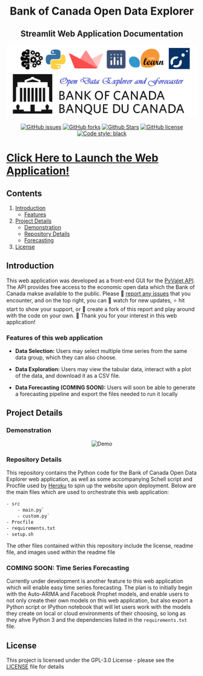 <h1 align="center">Bank of Canada Open Data Explorer</h1>

<h2 align="center">Streamlit Web Application Documentation</h2>

<p align="center">
<img alt="Project Logo" src="project_logo.png">
</p>

<p align="center">
<a href="https://github.com/Yoseph-Zuskin/webapp/issues"><img alt="GitHub issues" src="https://img.shields.io/github/issues/Yoseph-Zuskin/webapp"></a>
<a href="https://github.com/Yoseph-Zuskin/webapp/network"><img alt="GitHub forks" src="https://img.shields.io/github/forks/Yoseph-Zuskin/webapp"></a>
<a href="https://github.com/Yoseph-Zuskin/webapp/stargazers"><img alt="Github Stars" src="https://img.shields.io/github/stars/Yoseph-Zuskin/webapp"></a>
<a href="https://github.com/Yoseph-Zuskin/webapp/blob/main/LICENSE"><img alt="GitHub license" src="https://img.shields.io/github/license/Yoseph-Zuskin/webapp"></a>
<a href="https://github.com/Yoseph-Zuskin/webapp/"><img alt="Code style: black" src="https://img.shields.io/badge/code%20style-black-000000.svg"></a>
</p>

# [Click Here to Launch the Web Application!](http://bankofcanada.herokuapp.com/)

## Contents

1. [Introduction](#section01)
    - [Features](#section01a)
3. [Project Details](#section02)
    - [Demonstration](#section02a)
    - [Repository Details](#section02b)
    - [Forecasting](#section02c)
4. [License](#section03)


<a id='section01'></a>

## Introduction

This web application was developed as a front-end GUI for the [PyValet API](https://github.com/tylercroberts/pyvalet).
The API provides free access to the economic open data which the Bank of Canada makse available to the public.
Please :memo: [report any issues](https://github.com/Yoseph-Zuskin/webapp/issues) that you encounter, and on the top right,
you can :eyes: watch for new updates, :star: hit start to show your support, or :file_folder: create a fork of this report
and play around with the code on your own. :pray: Thank you for your interest in this web application!

<a id='section01a'></a>

### Features of this web application

* **Data Selection:** Users may select multiple time series from the same data group, which they can also choose.

* **Data Exploration:** Users may view the tabular data, interact with a plot of the data, and download it as a CSV file.

* **Data Forecasting (COMING SOON):** Users will soon be able to generate a forecasting pipeline and export the files needed to run it locally

<a id='section02'></a>

## Project Details

<a id='section02a'></a>

### Demonstration

<p align="center">
<img alt="Demo" src="demo.gif">
</p>

<a id='section02b'></a>

### Repository Details

This repository contains the Python code for the Bank of Canada Open Data Explorer web application, as well as some accompanying
Schell script and Procfile used by [Heroku]('https://www.heroku.com/') to spin up the website upon deployment. Below are the main
files which are used to orchestrate this web application:
```
- src
    - main.py`
    - custom.py`
- Procfile
- requirements.txt
- setup.sh
```
The other files contained within this repository include the license, readme file, and images used within the readme file

<a id='section02c'></a>

### COMING SOON: Time Series Forecasting

Currently under development is another feature to this web application which will enable easy time series forecasting.
The plan is to initially begin with the Auto-ARIMA and Facebook Prophet models, and enable users to not only create
their own models on this web application, but also export a Python script or IPython notebook that will let users work
with the models they create on local or cloud environments of their choosing, so long as they ahve Python 3 and the
dependencies listed in the `requirements.txt` file.

<a id='section03'></a>

## License

This project is licensed under the GPL-3.0 License - please see the [LICENSE](https://github.com/Yoseph-Zuskin/webapp/blob/main/LICENSE) file for details